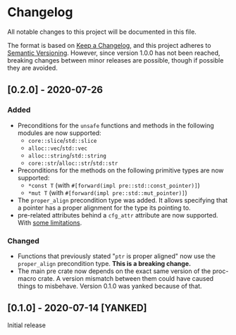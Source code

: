 # Changelog

All notable changes to this project will be documented in this file.

The format is based on [Keep a Changelog](https://keepachangelog.com/en/1.0.0/),
and this project adheres to [Semantic Versioning](https://semver.org/spec/v2.0.0.html).
However, since version 1.0.0 has not been reached, breaking changes between minor releases are
possible, though if possible they are avoided.

## [0.2.0] - 2020-07-26

### Added

- Preconditions for the `unsafe` functions and methods in the following modules are now supported:
    - `core::slice`/`std::slice`
    - `alloc::vec`/`std::vec`
    - `alloc::string`/`std::string`
    - `core::str`/`alloc::str`/`std::str`
- Preconditions for the methods on the following primitive types are now supported:
    - `*const T` (with `#[forward(impl pre::std::const_pointer)]`)
    - `*mut T` (with `#[forward(impl pre::std::mut_pointer)]`)
- The `proper_align` precondition type was added. It allows specifying that a pointer has a proper
  alignment for the type its pointing to.
- pre-related attributes behind a `cfg_attr` attribute are now supported.
  With [some limitations](https://github.com/aticu/pre#known-limitations).

### Changed

- Functions that previously stated "`ptr` is proper aligned" now use the `proper_align`
  precondition type. **This is a breaking change.**
- The main pre crate now depends on the exact same version of the proc-macro crate. A version
  mismatch between them could have caused things to misbehave. Version 0.1.0 was yanked because of
  that.

## [0.1.0] - 2020-07-14 [YANKED]

Initial release
